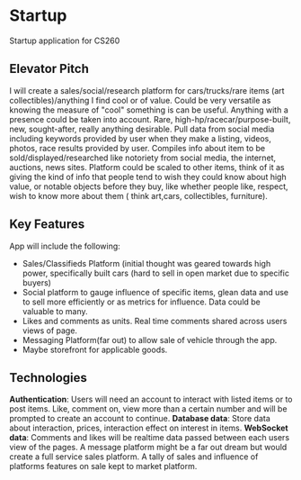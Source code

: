 # Startup
Startup application for CS260

## Elevator Pitch
I will create a sales/social/research platform for cars/trucks/rare items (art collectibles)/anything I find cool or of value. Could be very versatile as knowing the measure of "cool" something is can be useful. Anything with a presence could be taken into account. Rare, high-hp/racecar/purpose-built, new, sought-after, really anything desirable. Pull data from social media including keywords provided by user when they make a listing, videos, photos, race results provided by user. Compiles info about item to be sold/displayed/researched like notoriety from social media, the internet, auctions, news sites. Platform could be scaled to other items, think of it as giving the kind of info that people tend to wish they could know about high value, or notable objects before they buy, like whether people like, respect, wish to know more about them ( think art,cars, collectibles, furniture). 

## Key Features
App will include the following:
- Sales/Classifieds Platform (initial thought was geared towards high power, specifically built cars (hard to sell in open market due to specific buyers)
- Social platform to gauge influence of specific items, glean data and use to sell more efficiently or as metrics for influence. Data could be valuable to many.
- Likes and comments as units. Real time comments shared across users views of page.
- Messaging Platform(far out) to allow sale of vehicle through the app.
- Maybe storefront for applicable goods.
  
## Technologies
**Authentication**: Users will need an account to interact with listed items or to post items. Like, comment on, view more than a certain number and will be prompted to create an account to continue.
**Database data**: Store data about interaction, prices, interaction effect on interest in items.
**WebSocket data**: Comments and likes will be realtime data passed between each users view of the pages. A message platform might be a far out dream but would create a full service sales platform. A tally of sales and influence of platforms features on sale kept to market platform.
